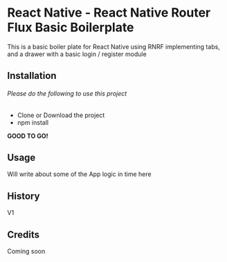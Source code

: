 # React Native - React Native Router Flux Basic Boilerplate

This is a basic boiler plate for React Native using RNRF implementing tabs, and a drawer with a basic login / register module

## Installation

###### Please do the following to use this project

- Clone or Download the project
- npm install

**GOOD TO GO!**

## Usage

Will write about some of the App logic in time here

## History

V1

## Credits

Coming soon
